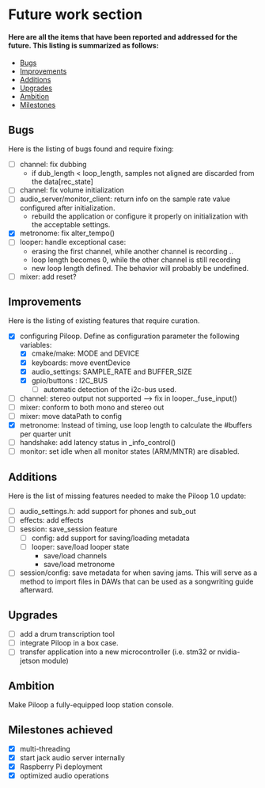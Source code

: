 # Future work section
<h4>Here are all the items that have been reported and addressed for the future. This listing is summarized as follows:</h4>

- [Bugs](#bugs)
- [Improvements](#improvements)
- [Additions](#additions)
- [Upgrades](#upgrades)
- [Ambition](#ambition)
- [Milestones](#milestones-achieved)

## Bugs
Here is the listing of bugs found and require fixing:

- [ ] channel: fix dubbing
    - if dub_length < loop_length, samples not aligned are discarded from the data[rec_state]
- [ ] channel: fix volume initialization
- [ ] audio_server/monitor_client: return info on the sample rate value configured after initialization.
    - rebuild the application or configure it properly on initialization with the acceptable settings.
- [x] metronome: fix alter_tempo()
- [ ] looper: handle exceptional case:
    - erasing the first channel, while another channel is recording ..
    - loop length becomes 0, while the other channel is still recording
    - new loop length defined. The behavior will probably be undefined.
- [ ] mixer: add reset?

## Improvements
Here is the listing of existing features that require curation.

- [x] configuring Piloop. Define as configuration parameter the following variables:
    - [x] cmake/make: MODE and DEVICE
    - [x] keyboards: move eventDevice 
    - [x] audio_settings: SAMPLE_RATE and BUFFER_SIZE
    - [x] gpio/buttons : I2C_BUS
        - [ ] automatic detection of the i2c-bus used.
- [ ] channel: stereo output not supported --> fix in looper._fuse_input()
- [ ] mixer: conform to both mono and stereo out
- [ ] mixer: move dataPath to config
- [x] metronome: Instead of timing, use loop length to calculate the #buffers per quarter unit
- [ ] handshake: add latency status in _info_control()
- [ ] monitor: set idle when all monitor states (ARM/MNTR) are disabled.

## Additions
Here is the list of missing features needed to make the Piloop 1.0 update:

- [ ] audio_settings.h: add support for phones and sub_out 
- [ ] effects: add effects
- [ ] session: save_session feature
    - [ ] config: add support for saving/loading metadata
    - [ ] looper: save/load looper state
        - save/load channels
        - save/load metronome
- [ ] session/config: save metadata for when saving jams. This will serve as a method to import files in DAWs that can be used as a songwriting guide afterward.

## Upgrades

- [ ] add a drum transcription tool
- [ ] integrate Piloop in a box case.
- [ ] transfer application into a new microcontroller (i.e. stm32 or nvidia-jetson module)

## Ambition
Make Piloop a fully-equipped loop station console.

## Milestones achieved
- [x] multi-threading
- [x] start jack audio server internally
- [x] Raspberry Pi deployment
- [x] optimized audio operations